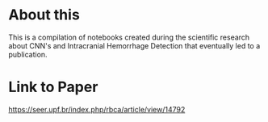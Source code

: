 # About this
This is a compilation of notebooks created during the scientific research about CNN's and Intracranial Hemorrhage Detection that eventually led to a publication.

# Link to Paper
https://seer.upf.br/index.php/rbca/article/view/14792
